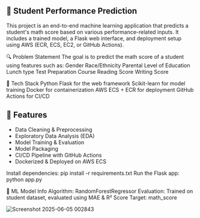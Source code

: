 ## 🧠 Student Performance Prediction
This project is an end-to-end machine learning application that predicts a student's math score based on various performance-related inputs. It includes a trained model, a Flask web interface, and deployment setup using AWS (ECR, ECS, EC2, or GitHub Actions).

🔍 Problem Statement
The goal is to predict the math score of a student using features such as:
Gender
Race/Ethnicity
Parental Level of Education
Lunch type
Test Preparation Course
Reading Score
Writing Score

🚀 Tech Stack
Python
Flask for the web framework
Scikit-learn for model training
Docker for containerization
AWS ECS + ECR for deployment
GitHub Actions for CI/CD

## 🚀 Features
- Data Cleaning & Preprocessing  
- Exploratory Data Analysis (EDA)  
- Model Training & Evaluation  
- Model Packaging  
- CI/CD Pipeline with GitHub Actions  
- Dockerized & Deployed on AWS ECS  

Install dependencies: pip install -r requirements.txt
Run the Flask app: python app.py


🧠 ML Model Info
Algorithm: RandomForestRegressor
Evaluation: Trained on student dataset, evaluated using MAE & R² Score
Target: math_score

![Screenshot 2025-06-05 002843](https://github.com/user-attachments/assets/54296c5b-0baa-4c3b-aaae-4f72b3b79412)
